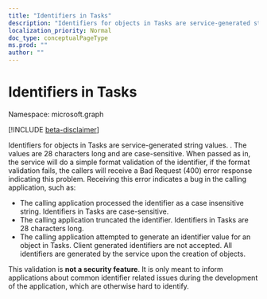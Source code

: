 ```yaml
---
title: "Identifiers in Tasks"
description: "Identifiers for objects in Tasks are service-generated string values. . The values are 28 characters long and are case-sensitive. When passed as in, the service will do a simple format validation of the identifier, if the format validation fails, the callers will receive a Bad Request (400) error response indicating this problem. Receiving this error indicates a bug in the calling application, such as:"
localization_priority: Normal
doc_type: conceptualPageType
ms.prod: ""
author: ""
---
```


# Identifiers in Tasks

Namespace: microsoft.graph

[!INCLUDE [beta-disclaimer](../../includes/beta-disclaimer.md)]

Identifiers for objects in Tasks are service-generated string values. . The values are 28 characters long and are case-sensitive. When passed as in, the service will do a simple format validation of the identifier, if the format validation fails, the callers will receive a Bad Request (400) error response indicating this problem. Receiving this error indicates a bug in the calling application, such as:

- The calling application processed the identifier as a case insensitive string. Identifiers in Tasks are case-sensitive.
- The calling application truncated the identifier. Identifiers in Tasks are 28 characters long.
- The calling application attempted to generate an identifier value for an object in Tasks. Client generated identifiers are not accepted. All identifiers are generated by the service upon the creation of objects.

This validation is **not a security feature**. It is only meant to inform applications about common identifier related issues during the development of the application, which are otherwise hard to identify.
